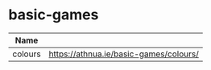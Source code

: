 # basic-games

| Name     |     |
| ---      | --- |
| colours  | https://athnua.ie/basic-games/colours/ |
